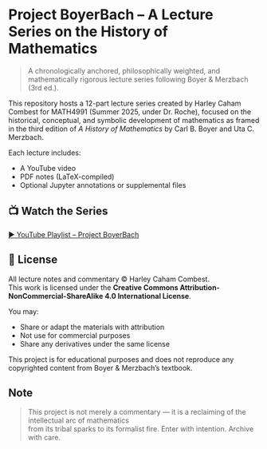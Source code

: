 
# Project BoyerBach – A Lecture Series on the History of Mathematics

> A chronologically anchored, philosophically weighted, and mathematically rigorous lecture series following Boyer & Merzbach (3rd ed.).

This repository hosts a 12-part lecture series created by Harley Caham Combest for MATH4991 (Summer 2025, under Dr. Roche), focused on the historical, conceptual, and symbolic development of mathematics as framed in the third edition of *A History of Mathematics* by Carl B. Boyer and Uta C. Merzbach.

Each lecture includes:
- A YouTube video
- PDF notes (LaTeX-compiled)
- Optional Jupyter annotations or supplemental files

## 📺 Watch the Series

[▶️ YouTube Playlist – Project BoyerBach](https://youtube.com/playlist?list=PL0KmvrFqDNuuBRTQwC0KY-BGHP8TkbJ5M&si=tIcJ2cxiwwpoAZLF)

## 📜 License

All lecture notes and commentary © Harley Caham Combest.  
This work is licensed under the **Creative Commons Attribution-NonCommercial-ShareAlike 4.0 International License**.

You may:
- Share or adapt the materials with attribution
- Not use for commercial purposes
- Share any derivatives under the same license

This project is for educational purposes and does not reproduce any copyrighted content from Boyer & Merzbach’s textbook.

## Note

> This project is not merely a commentary — it is a reclaiming of the intellectual arc of mathematics  
> from its tribal sparks to its formalist fire. Enter with intention. Archive with care.
